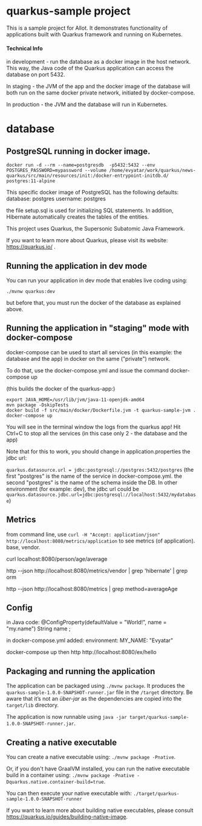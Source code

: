 # quarkus-sample project

This is a sample project for Allot. It demonstrates functionality of applications built with Quarkus framework and running on Kubernetes.

#### Technical Info
in development - run the database as a docker image in the host network. This way, the Java code of the Quarkus application can access the database on port 5432.

In staging - the JVM of the app and the docker image of the database will both run on the same docker private network, initiated by docker-compose.

In production - the JVM and the database will run in Kubernetes.

# database
## PostgreSQL running in docker image.

`docker run -d --rm --name=postgresdb  -p5432:5432 --env POSTGRES_PASSWORD=mypassword --volume /home/evyatar/work/quarkus/news-quarkus/src/main/resources/init:/docker-entrypoint-initdb.d/ postgres:11-alpine`

This specific docker image of PostgreSQL has the following defaults:
database: postgres
username: postgres

the file setup.sql is used for initializing SQL statements.
In addition, Hibernate automatically creates the tables of the entities.

This project uses Quarkus, the Supersonic Subatomic Java Framework.

If you want to learn more about Quarkus, please visit its website: https://quarkus.io/ .

## Running the application in dev mode

You can run your application in dev mode that enables live coding using:
```
./mvnw quarkus:dev
```
but before that, you must run the docker of the database as explained above.

## Running the application in "staging" mode with docker-compose
docker-compose can be used to start all services (in this example: the database and the app) in docker on the same ("private") network.

To do that, use the docker-compose.yml
and issue the command
docker-compose up

(this builds the docker of the quarkus-app:)
```shell script
export JAVA_HOME=/usr/lib/jvm/java-11-openjdk-amd64
mvn package -DskipTests
docker build -f src/main/docker/Dockerfile.jvm -t quarkus-sample-jvm .
docker-compose up
```

You will see in the terminal window the logs from the quarkus app!
Hit Ctrl+C to stop all the services (in this case only 2 - the database and the app)

Note that for this to work, you should change in application.properties the jdbc url:

`quarkus.datasource.url = jdbc:postgresql://postgres:5432/postgres`
(the first "postgres" is the name of the service in docker-compose.yml.
the second "postgres" is the name of the schema inside the DB.
In other environment (for example: dev), the jdbc url could be `quarkus.datasource.jdbc.url=jdbc:postgresql://localhost:5432/mydatabase`)


## Metrics
from command line, use `curl -H "Accept: application/json" http://localhost:8080/metrics/application` to see metrics (of application).
base, vendor.

curl localhost:8080/person/age/average

http --json http://localhost:8080/metrics/vendor | grep 'hibernate' | grep orm

http --json http://localhost:8080/metrics | grep method=averageAge

## Config

in Java code:
    @ConfigProperty(defaultValue = "World!", name = "my.name")
    String name ;

in docker-compose.yml added:
environment:
      MY_NAME: "Evyatar"

docker-compose up
then
http http://localhost:8080/ex/hello

## Packaging and running the application

The application can be packaged using `./mvnw package`.
It produces the `quarkus-sample-1.0.0-SNAPSHOT-runner.jar` file in the `/target` directory.
Be aware that it’s not an _über-jar_ as the dependencies are copied into the `target/lib` directory.

The application is now runnable using `java -jar target/quarkus-sample-1.0.0-SNAPSHOT-runner.jar`.

## Creating a native executable

You can create a native executable using: `./mvnw package -Pnative`.

Or, if you don't have GraalVM installed, you can run the native executable build in a container using: `./mvnw package -Pnative -Dquarkus.native.container-build=true`.

You can then execute your native executable with: `./target/quarkus-sample-1.0.0-SNAPSHOT-runner`

If you want to learn more about building native executables, please consult https://quarkus.io/guides/building-native-image.